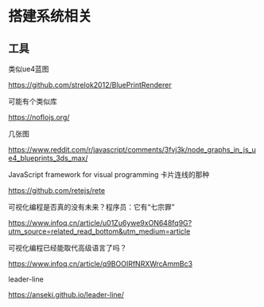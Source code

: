 # 搭建系统相关

## 工具

类似ue4蓝图

https://github.com/strelok2012/BluePrintRenderer

可能有个类似库

https://noflojs.org/

几张图

https://www.reddit.com/r/javascript/comments/3fvj3k/node_graphs_in_js_ue4_blueprints_3ds_max/

JavaScript framework for visual programming 卡片连线的那种

https://github.com/retejs/rete

可视化编程是否真的没有未来？程序员：它有“七宗罪”

https://www.infoq.cn/article/u01Zu6ywe9xON648fq9G?utm_source=related_read_bottom&utm_medium=article

可视化编程已经能取代高级语言了吗？

https://www.infoq.cn/article/q9BOOIRfNRXWrcAmmBc3

leader-line

https://anseki.github.io/leader-line/

